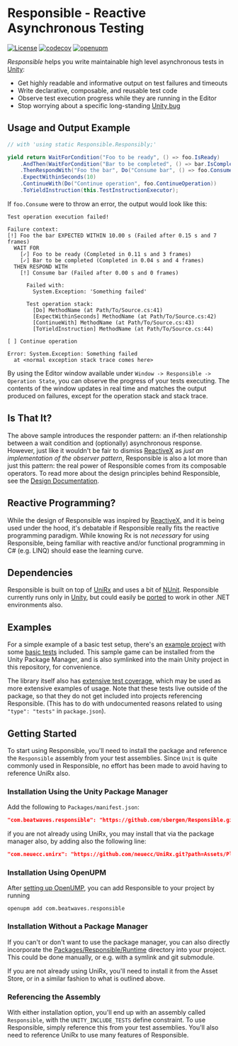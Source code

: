 # Responsible - Reactive Asynchronous Testing

[![License](https://img.shields.io/github/license/sbergen/Responsible.svg)](https://github.com/sbergen/Responsible/blob/main/LICENSE)
[![codecov](https://codecov.io/gh/sbergen/Responsible/branch/main/graph/badge.svg)](https://codecov.io/gh/sbergen/Responsible)
[![openupm](https://img.shields.io/npm/v/com.beatwaves.responsible?label=openupm&registry_uri=https://package.openupm.com)](https://openupm.com/packages/com.beatwaves.responsible/)

*Responsible* helps you write maintainable high level asynchronous tests in [Unity](https://unity.com/):
* Get highly readable and informative output on test failures and timeouts
* Write declarative, composable, and reusable test code
* Observe test execution progress while they are running in the Editor
* Stop worrying about a specific long-standing [Unity bug](https://issuetracker.unity3d.com/issues/unitytests-do-not-fail-when-nested-coroutines-throws-an-exception)


## Usage and Output Example

```cs
// with 'using static Responsible.Responsibly;'

yield return WaitForCondition("Foo to be ready", () => foo.IsReady)
    .AndThen(WaitForCondition("Bar to be completed", () => bar.IsCompleted))
    .ThenRespondWith("Foo the bar", Do("Consume bar", () => foo.Consume(bar)))
    .ExpectWithinSeconds(10)
    .ContinueWith(Do("Continue operation", foo.ContinueOperation))
    .ToYieldInstruction(this.TestInstructionExecutor);
```

If `foo.Consume` were to throw an error, the output would look like this:
```
Test operation execution failed!
 
Failure context:
[!] Foo the bar EXPECTED WITHIN 10.00 s (Failed after 0.15 s and 7 frames)
  WAIT FOR
    [✓] Foo to be ready (Completed in 0.11 s and 3 frames)
    [✓] Bar to be completed (Completed in 0.04 s and 4 frames)
  THEN RESPOND WITH
    [!] Consume bar (Failed after 0.00 s and 0 frames)
 
      Failed with:
        System.Exception: 'Something failed'
 
      Test operation stack:
        [Do] MethodName (at Path/To/Source.cs:41)
        [ExpectWithinSeconds] MethodName (at Path/To/Source.cs:42)
        [ContinueWith] MethodName (at Path/To/Source.cs:43)
        [ToYieldInstruction] MethodName (at Path/To/Source.cs:44)
 
[ ] Continue operation
 
Error: System.Exception: Something failed
  at <normal exception stack trace comes here>
```

By using the Editor window available under `Window -> Responsible -> Operation State`,
you can observe the progress of your tests executing.
The contents of the window updates in real time and matches the output produced on failures,
except for the operation stack and stack trace.

## Is That It?

The above sample introduces the responder pattern:
an if-then relationship between a wait condition and (optionally) asynchronous response.
However, just like it wouldn't be fair to dismiss [ReactiveX](http://reactivex.io/)
as *just an implementation of the observer pattern*,
Responsible is also a lot more than just this pattern:
the real power of Responsible comes from its composable operators.
To read more about the design principles behind Responsible,
see the [Design Documentation](design.md).

## Reactive Programming? 

While the design of Responsible was inspired by [ReactiveX](http://reactivex.io/),
and it is being used under the hood,
it's debatable if Responsible really fits the reactive programming paradigm.
While knowing Rx is not *necessary* for using Responsible,
being familiar with reactive and/or functional programming in C# (e.g. LINQ)
should ease the learning curve.

## Dependencies

Responsible is built on top of [UniRx](https://github.com/neuecc/UniRx)
and uses a bit of [NUnit](https://nunit.org/).
Responsible currently runs only in [Unity](https://unity.com/),
but could easily be [ported](design.md#portability) to work in other .NET environments also.

## Examples

For a simple example of a basic test setup, 
there's an [example project](https://github.com/sbergen/responsible/tree/main/Packages/Responsible/Samples~/ResponsibleGame)
with some [basic tests](https://github.com/sbergen/responsible/tree/main/Packages/Responsible/Samples~/ResponsibleGame/PlayModeTests) included.
This sample game can be installed from the Unity Package Manager,
and is also symlinked into the main Unity project in this repository, for convenience.

The library itself also has [extensive test coverage](https://github.com/sbergen/responsible/tree/main/Assets/Responsible/Tests/Runtime),
which may be used as more extensive examples of usage.
Note that these tests live outside of the package,
so that they do not get included into projects referencing Responsible.
(This has to do with undocumented reasons related to using `"type": "tests"` in `package.json`).

## Getting Started

To start using Responsible, you'll need to install the package and
reference the `Responsible` assembly from your test assemblies.
Since `Unit` is quite commonly used in Responsible,
no effort has been made to avoid having to reference UniRx also.

### Installation Using the Unity Package Manager

Add the following to `Packages/manifest.json`:
```json
"com.beatwaves.responsible": "https://github.com/sbergen/Responsible.git?path=/Packages/Responsible"
``` 
if you are not already using UniRx, you may install that via the package manager also,
by adding also the following line:
```json
"com.neuecc.unirx": "https://github.com/neuecc/UniRx.git?path=Assets/Plugins/UniRx/Scripts"
```

### Installation Using OpenUPM

After [setting up OpenUMP](https://openupm.com/docs/),
you can add Responsible to your project by running
```
openupm add com.beatwaves.responsible
``` 

### Installation Without a Package Manager

If you can't or don't want to use the package manager, you can also directly incorporate
the [Packages/Responsible/Runtime](https://github.com/sbergen/responsible/tree/main/Packages/Responsible/Runtime) directory into your project.
This could be done manually, or e.g. with a symlink and git submodule.

If you are not already using UniRx, you'll need to install it from the Asset Store,
or in a similar fashion to what is outlined above.

### Referencing the Assembly

With either installation option, you'll end up with an assembly called `Responsible`,
with the `UNITY_INCLUDE_TESTS` define constraint.
To use Responsible, simply reference this from your test assemblies.
You'll also need to reference UniRx to use many features of Responsible.
